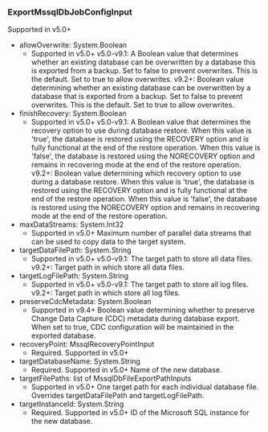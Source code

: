 ### ExportMssqlDbJobConfigInput
Supported in v5.0+

- allowOverwrite: System.Boolean
  - Supported in v5.0+
      v5.0-v9.1: A Boolean value that determines whether an existing database can be overwritten by a database this is exported from a backup. Set to false to prevent overwrites. This is the default. Set to true to allow overwrites.
      v9.2+: Boolean value determining whether an existing database can be overwritten by a database that is exported from a backup. Set to false to prevent overwrites. This is the default. Set to true to allow overwrites.
- finishRecovery: System.Boolean
  - Supported in v5.0+
      v5.0-v9.1: A Boolean value that determines the recovery option to use during database restore. When this value is 'true', the database is restored using the RECOVERY option and is fully functional at the end of the restore operation. When this value is 'false', the database is restored using the NORECOVERY option and remains in recovering mode at the end of the restore operation.
      v9.2+: Boolean value determining which recovery option to use during a database restore. When this value is 'true', the database is restored using the RECOVERY option and is fully functional at the end of the restore operation. When this value is 'false', the database is restored using the NORECOVERY option and remains in recovering mode at the end of the restore operation.
- maxDataStreams: System.Int32
  - Supported in v5.0+
      Maximum number of parallel data streams that can be used to copy data to the target system.
- targetDataFilePath: System.String
  - Supported in v5.0+
      v5.0-v9.1: The target path to store all data files.
      v9.2+: Target path in which store all data files.
- targetLogFilePath: System.String
  - Supported in v5.0+
      v5.0-v9.1: The target path to store all log files.
      v9.2+: Target path in which store all log files.
- preserveCdcMetadata: System.Boolean
  - Supported in v9.4+
      Boolean value determining whether to preserve Change Data Capture (CDC) metadata during database export. When set to true, CDC configuration will be maintained in the exported database.
- recoveryPoint: MssqlRecoveryPointInput
  - Required. Supported in v5.0+
- targetDatabaseName: System.String
  - Required. Supported in v5.0+
      Name of the new database.
- targetFilePaths: list of MssqlDbFileExportPathInputs
  - Supported in v5.0+
      One target path for each individual database file. Overrides targetDataFilePath and targetLogFilePath.
- targetInstanceId: System.String
  - Required. Supported in v5.0+
      ID of the Microsoft SQL instance for the new database.
